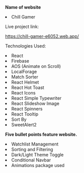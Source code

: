 **Name of website**

<li>Chill Gamer</li>

Live project link:

https://chill-gamer-e6052.web.app/

Technologies Used:

<li>React</li>

<li>Firebase</li>

<li>AOS (Animate on Scroll)</li>

<li>LocalForage</li>

<li>Match Sorter</li>

<li>React Helmet</li>

<li>React Hot Toast</li>

<li>React Icons</li>

<li>React Simple Typewriter</li>

<li>React Slideshow Image</li>

<li>React Spinners</li>

<li>React Tooltip</li>

<li>Sort By</li>

<li>SweetAlert2</li>


**Five bullet points feature website.**

<li>Watchlist Management</li>
<li>Sorting and Filtering</li>
<li>Dark/Light Theme Toggle</li>
<li>Conditional Navbar</li>
<li>Animations package used</li>
